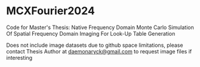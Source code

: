 # MCXFourier2024
Code for Master's Thesis: Native Frequency Domain Monte Carlo Simulation Of Spatial Frequency Domain Imaging For Look-Up Table Generation

Does not include image datasets due to github space limitations, please contact Thesis Author at daemonaryck@gmail.com to request image files if interesting